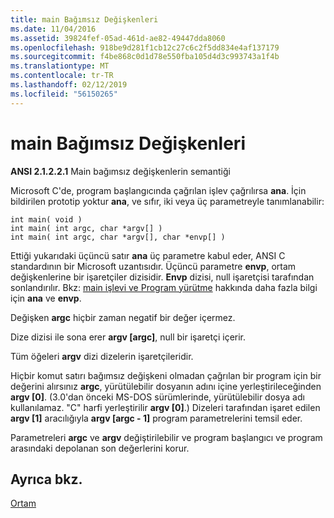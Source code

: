 ```yaml
---
title: main Bağımsız Değişkenleri
ms.date: 11/04/2016
ms.assetid: 39824fef-05ad-461d-ae82-49447dda8060
ms.openlocfilehash: 918be9d281f1cb12c27c6c2f5dd834e4af137179
ms.sourcegitcommit: f4be868c0d1d78e550fba105d4d3c993743a1f4b
ms.translationtype: MT
ms.contentlocale: tr-TR
ms.lasthandoff: 02/12/2019
ms.locfileid: "56150265"
---
```

# <a name="arguments-to-main"></a>main Bağımsız Değişkenleri

**ANSI 2.1.2.2.1** Main bağımsız değişkenlerin semantiği

Microsoft C'de, program başlangıcında çağrılan işlev çağrılırsa **ana**. İçin bildirilen prototip yoktur **ana**, ve sıfır, iki veya üç parametreyle tanımlanabilir:

```
int main( void )
int main( int argc, char *argv[] )
int main( int argc, char *argv[], char *envp[] )
```

Ettiği yukarıdaki üçüncü satır **ana** üç parametre kabul eder, ANSI C standardının bir Microsoft uzantısıdır. Üçüncü parametre **envp**, ortam değişkenlerine bir işaretçiler dizisidir. **Envp** dizisi, null işaretçisi tarafından sonlandırılır. Bkz: [main işlevi ve Program yürütme](../c-language/main-function-and-program-execution.md) hakkında daha fazla bilgi için **ana** ve **envp**.

Değişken **argc** hiçbir zaman negatif bir değer içermez.

Dize dizisi ile sona erer **argv [argc]**, null bir işaretçi içerir.

Tüm öğeleri **argv** dizi dizelerin işaretçileridir.

Hiçbir komut satırı bağımsız değişkeni olmadan çağrılan bir program için bir değerini alırsınız **argc**, yürütülebilir dosyanın adını içine yerleştirileceğinden **argv [0]**. (3.0'dan önceki MS-DOS sürümlerinde, yürütülebilir dosya adı kullanılamaz. "C" harfi yerleştirilir **argv [0]**.) Dizeleri tarafından işaret edilen **argv [1]** aracılığıyla **argv [argc - 1]** program parametrelerini temsil eder.

Parametreleri **argc** ve **argv** değiştirilebilir ve program başlangıcı ve program arasındaki depolanan son değerlerini korur.

## <a name="see-also"></a>Ayrıca bkz.

[Ortam](../c-language/environment.md)
